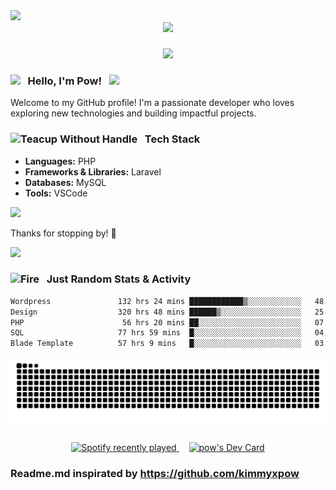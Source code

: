 <!-- <img src="https://media1.tenor.com/m/slXqsD1oE-4AAAAd/lyney-lynette.gif" width="900"> -->
<!-- <img src="https://media1.tenor.com/m/Jat0oxpwUIcAAAAd/fruits-basket-furuba.gif" width="900"> -->
<img src="https://media1.tenor.com/m/6VIqIki_4PsAAAAd/kissing-cat-cat.gif" width="900">

<div align="center">
  <img src="https://komarev.com/ghpvc/?username=anggacemi&style=for-the-badge"  />
</div>

###

<div align="center">
  <img src="https://www.codewars.com/users/anggacemi/badges/small" />
</div>

### <img src="https://user-images.githubusercontent.com/74038190/213844263-a8897a51-32f4-4b3b-b5c2-e1528b89f6f3.png" width="25px" /> &nbsp; Hello, I'm Pow! &nbsp; <img src="https://user-images.githubusercontent.com/74038190/213844263-a8897a51-32f4-4b3b-b5c2-e1528b89f6f3.png" width="25px" />


Welcome to my GitHub profile! I'm a passionate developer who loves exploring new technologies and building impactful projects. 

### <img src="https://user-images.githubusercontent.com/74038190/216120974-24a76b31-7f39-41f1-a38f-b3c1377cc612.png" alt="Teacup Without Handle" width="20" /> &nbsp; Tech Stack

- **Languages:** PHP
- **Frameworks & Libraries:** Laravel
- **Databases:** MySQL
- **Tools:** VSCode

<img src="https://user-images.githubusercontent.com/74038190/212284115-f47cd8ff-2ffb-4b04-b5bf-4d1c14c0247f.gif" width="900">

Thanks for stopping by! 🚀

<img src="https://user-images.githubusercontent.com/74038190/212284115-f47cd8ff-2ffb-4b04-b5bf-4d1c14c0247f.gif" width="900">

### <img src="https://user-images.githubusercontent.com/74038190/216122041-518ac897-8d92-4c6b-9b3f-ca01dcaf38ee.png" alt="Fire" width="20" /> &nbsp; Just Random Stats & Activity

<!--[![An image of @abnvlf's Holopin badges, which is a link to view their full Holopin profile](https://holopin.me/abnvlf)](https://holopin.io/@abnvlf)-->

<!--START_SECTION:waka-->

```txt
Wordpress               132 hrs 24 mins ████████████▒░░░░░░░░░░░░   48.71 %
Design                  320 hrs 48 mins ██████▒░░░░░░░░░░░░░░░░░░   25.70 %
PHP                      56 hrs 20 mins ██░░░░░░░░░░░░░░░░░░░░░░░   07.52 %
SQL                     77 hrs 59 mins  █░░░░░░░░░░░░░░░░░░░░░░░░   04.64 %
Blade Template          57 hrs 9 mins   █░░░░░░░░░░░░░░░░░░░░░░░░   03.40 %
```

<!--END_SECTION:waka-->

<img src="https://raw.githubusercontent.com/kimmyxpow/kimmyxpow/output/snake.svg" alt="Snake animation" />

###

<div align="center">
  <a href="https://open.spotify.com/user/v1ol2up23e95q2abtqn39sj0b">
    <img src="https://spotify-recently-played-readme.vercel.app/api?user=v1ol2up23e95q2abtqn39sj0b&count=5&unique=true"" alt="Spotify recently played"  />
  </a>
  <img width="12" />
  <a href="https://app.daily.dev/anggacemi"><img src="https://api.daily.dev/devcards/v2/9cj7ZtQ1Jn85D2jEsWD1p.png?type=default&r=ptw" width="235" alt="pow's Dev Card"/></a>
</div>

### Readme.md inspirated by https://github.com/kimmyxpow
